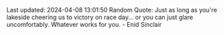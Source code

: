 Last updated: 2024-04-08 13:01:50
Random Quote: Just as long as you're lakeside cheering us to victory on race day... or you can just glare uncomfortably. Whatever works for you. - Enid Sinclair